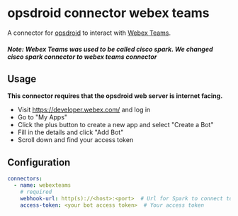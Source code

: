 # opsdroid connector webex teams

A connector for [opsdroid](https://github.com/opsdroid/opsdroid) to interact with [Webex Teams](https://www.webex.com/team-collaboration.html).
##### Note: Webex Teams was used to be called cisco spark. We changed cisco spark connector to webex teams connector 
## Usage

**This connector requires that the opsdroid web server is internet facing.**

 - Visit https://developer.webex.com/ and log in
 - Go to "My Apps"
 - Click the plus button to create a new app and select "Create a Bot"
 - Fill in the details and click "Add Bot"
 - Scroll down and find your access token

## Configuration

```yaml
connectors:
  - name: webexteams
    # required
    webhook-url: http(s)://<host>:<port>  # Url for Spark to connect to your bot
    access-token: <your bot access token>  # Your access token
```
